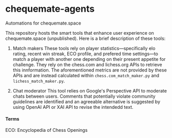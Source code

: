 # chequemate-agents
Automations for chequemate.space

This repository hosts the smart tools that enhance user experience on chequemate.space (unpublished). Here is a brief description of these tools:

1. Match makers
These tools rely on player statistics—specifically elo rating, recent win streak, ECO profile, and prefered time settings—to match a player with another one depending on their present appetite for challenge. They rely on the chess.com and lichess.org APIs to retrieve this innformation. The aforementioned metrics are not provided by these APIs and are instead calculated within `chess.com_match_maker.py` and `lichess_match_maker.py`.

2. Chat moderator
This tool relies on Google's Perspective API to moderate chats between users. Comments that potentially violate community guidelines are identified and an agreeable alternative is suggested by using OpenAI API or XAI API to revise the intendedd text.

#### Terms
ECO: Encyclopedia of Chess Openings